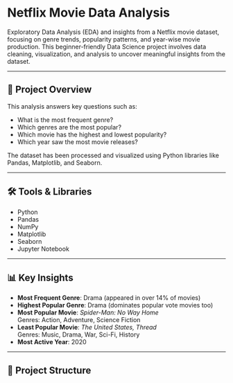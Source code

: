 
# Netflix Movie Data Analysis

Exploratory Data Analysis (EDA) and insights from a Netflix movie dataset, focusing on genre trends, popularity patterns, and year-wise movie production. This beginner-friendly Data Science project involves data cleaning, visualization, and analysis to uncover meaningful insights from the dataset.

---

## 📌 Project Overview

This analysis answers key questions such as:
- What is the most frequent genre?
- Which genres are the most popular?
- Which movie has the highest and lowest popularity?
- Which year saw the most movie releases?

The dataset has been processed and visualized using Python libraries like Pandas, Matplotlib, and Seaborn.

---

## 🛠️ Tools & Libraries

- Python
- Pandas
- NumPy
- Matplotlib
- Seaborn
- Jupyter Notebook

---

## 📊 Key Insights

- **Most Frequent Genre**: Drama (appeared in over 14% of movies)
- **Highest Popular Genre**: Drama (dominates popular vote movies too)
- **Most Popular Movie**: *Spider-Man: No Way Home*  
  Genres: Action, Adventure, Science Fiction
- **Least Popular Movie**: *The United States, Thread*  
  Genres: Music, Drama, War, Sci-Fi, History
- **Most Active Year**: 2020

---

## 📂 Project Structure


